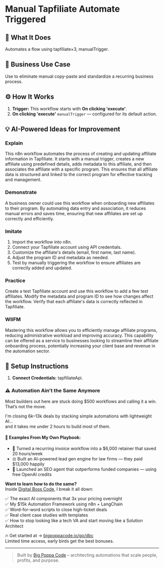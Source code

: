 # Manual Tapfiliate Automate Triggered
  ## 🚀 What It Does
  Automates a flow using tapfiliate×3, manualTrigger.
  
  ## 💼 Business Use Case
  Use to eliminate manual copy-paste and standardize a recurring business process.
  
  ## ⚙️ How It Works
  1. **Trigger:** This workflow starts with **On clicking 'execute'**.
  2. **On clicking 'execute'** `manualTrigger` — configured for its default action.
  
  ## 💡 AI-Powered Ideas for Improvement
  ### Explain
This n8n workflow automates the process of creating and updating affiliate information in Tapfiliate. It starts with a manual trigger, creates a new affiliate using predefined details, adds metadata to this affiliate, and then associates the affiliate with a specific program. This ensures that all affiliate data is structured and linked to the correct program for effective tracking and management.

### Demonstrate
A business owner could use this workflow when onboarding new affiliates to their program. By automating data entry and association, it reduces manual errors and saves time, ensuring that new affiliates are set up correctly and efficiently.

### Imitate
1. Import the workflow into n8n.
2. Connect your Tapfiliate account using API credentials.
3. Customize the affiliate's details (email, first name, last name).
4. Adjust the program ID and metadata as needed.
5. Test by manually triggering the workflow to ensure affiliates are correctly added and updated.

### Practice
Create a test Tapfiliate account and use this workflow to add a few test affiliates. Modify the metadata and program ID to see how changes affect the workflow. Verify that each affiliate's data is correctly reflected in Tapfiliate.

### WIIFM
Mastering this workflow allows you to efficiently manage affiliate programs, reducing administrative workload and improving accuracy. This capability can be offered as a service to businesses looking to streamline their affiliate onboarding process, potentially increasing your client base and revenue in the automation sector.
  
  ## 🔧 Setup Instructions
  1. **Connect Credentials:** tapfiliateApi.
  
### ⚠️ Automation Ain’t the Same Anymore

Most builders out here are stuck doing $500 workflows and calling it a win.  
That’s not the move.  

I'm closing $6k–$13k deals by stacking simple automations with lightweight AI...  
and it takes me under 2 hours to build most of them.

#### 🧠 Examples From My Own Playbook:
- 🔁 Turned a recurring invoice workflow into a $6,000 retainer that saved 20 hours/week  
- ⚖️ Built an AI-powered lead gen engine for law firms — they paid $13,000 happily  
- 🚀 Launched an SEO agent that outperforms funded companies — using free OpenAI credits  

**Want to learn how to do the same?**  
Inside [Digital Boss Code](https://bigpoppacode.io/go/dbc), I break it all down:

✅ The exact AI components that 3x your pricing overnight  
✅ My $15k Automation Framework using n8n + LangChain  
✅ Word-for-word scripts to close high-ticket deals  
✅ Real client case studies with templates  
✅ How to stop looking like a tech VA and start moving like a Solution Architect  

🔥 Get started at → [bigpoppacode.io/go/dbc](https://bigpoppacode.io/go/dbc)  
Limited time access, early birds get the best bonuses.

---
> Built by [Big Poppa Code](https://bigpoppacode.io) – architecting automations that scale people, profits, and purpose.
  